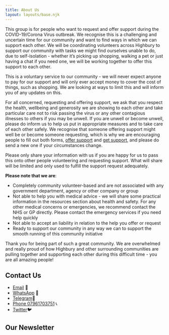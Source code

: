 ```yaml
---
title: About Us
layout: layouts/base.njk
---
```


This group is for people who want to request and offer support during the COVID-19/Corona Virus outbreak. We recognise this is a challenging and uncertain time for our community and want to find ways in which we can support each other. We will be coordinating volunteers across Highbury to support our community with tasks we might find ourselves unable to do, due to self-isolation - whether it’s picking up shopping, walking a pet or just having a chat if you need one, we will be working together to offer this support to each other. 

This is a voluntary service to our community - we will never expect anyone to pay for our support and will only ever accept money to cover the cost of things, such as shopping. We are looking at ways to limit this and will inform you of any updates on this. 

For all concerned, requesting and offering support, we ask that you respect the health, wellbeing and generosity we are showing to each other and take particular care not to risk passing the virus or any other contagious illnesses to others if you may be unwell. If you are unwell or become unwell, please do inform us to help us put in appropriate measures and to take care of each other safely. We recognise that someone offering support might well be or become someone requesting, which is why we are encouraging people to fill out both forms, [offer support](/volunteer) and [get support](/support), and please do send a new one if your circumstances change.  

Please only share your information with us if you are happy for us to pass this onto other people volunteering and requesting support. What will share will be limited and only used to fulfill the support request adequately. 

**Please note that we are**: 

 - Completely community volunteer-based and are not associated with any government department, agency or other company or group
 - Not able to help you with medical advice - we will share some practical information in the resources section about health and safety. For any other medical concerns or emergencies, we recommend contact the NHS or GP directly. Please contact the emergency services if you need help quickly
 - Not able to accept an liability in relation to the help you offer or request
 - Ready to support our community in any way we can to support the smooth running of this community initiative

Thank you for being part of such a great community. We are overwhelmed and really proud of how Highbury and other surrounding communities are pulling together and supporting each other during this difficult time - you are all amazing people!


## Contact Us

 - [Email](mailto:highburymutualaid@gmail.com ) 📧 
 - [WhatsApp](https://chat.whatsapp.com/JmcTPpTaTWRJGNcAuZNimd) 📲
 - [Telegram](https://t.me/highburycovid19magroup)📲
 - [Phone 07961703751](tel:07961703751) 📞
 - [Twitter](https://twitter.com/19Support)🐦
 
 
 ## Our Newsletter

<br/>
<div id="news1"></div>
<script src="/PDFObject/pdfobject.js"></script>
<script>PDFObject.embed("/images/Newsletter_Vol1_July20.pdf", "#news1");</script>

 
